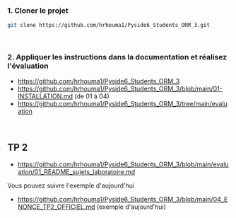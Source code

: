 ### 1. Cloner le projet

```bash
git clone https://github.com/hrhouma1/Pyside6_Students_ORM_3.git
```

<br/>

### 2. Appliquer les instructions dans la documentation et réalisez l'évaluation


- https://github.com/hrhouma1/Pyside6_Students_ORM_3
- https://github.com/hrhouma1/Pyside6_Students_ORM_3/blob/main/01-INSTALLATION.md (de 01 à 04)
- https://github.com/hrhouma1/Pyside6_Students_ORM_3/tree/main/evaluation

<br/>

## TP 2

- https://github.com/hrhouma1/Pyside6_Students_ORM_3/blob/main/evaluation/01_README_sujets_laboratoire.md

Vous pouvez suivre l'exemple d'aujourd'hui
- https://github.com/hrhouma1/Pyside6_Students_ORM_3/blob/main/04_ENONCE_TP2_OFFICIEL.md (exemple d'aujourd'hui)






















